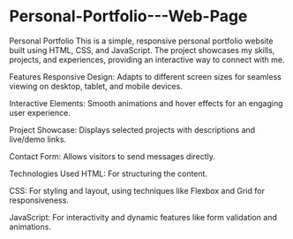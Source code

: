 # Personal-Portfolio---Web-Page

Personal Portfolio
This is a simple, responsive personal portfolio website built using HTML, CSS, and JavaScript. The project showcases my skills, projects, and experiences, providing an interactive way to connect with me.

Features
Responsive Design: Adapts to different screen sizes for seamless viewing on desktop, tablet, and mobile devices.

Interactive Elements: Smooth animations and hover effects for an engaging user experience.

Project Showcase: Displays selected projects with descriptions and live/demo links.

Contact Form: Allows visitors to send messages directly.

Technologies Used
HTML: For structuring the content.

CSS: For styling and layout, using techniques like Flexbox and Grid for responsiveness.

JavaScript: For interactivity and dynamic features like form validation and animations.
